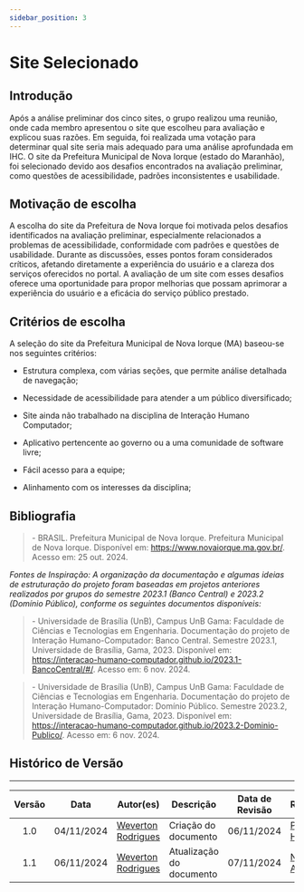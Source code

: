 ```yaml
---
sidebar_position: 3
---
```


# Site Selecionado

## Introdução

Após a análise preliminar dos cinco sites, o grupo realizou uma reunião, onde cada membro apresentou o site que escolheu para avaliação e explicou suas razões. Em seguida, foi realizada uma votação para determinar qual site seria mais adequado para uma análise aprofundada em IHC. O site da Prefeitura Municipal de Nova Iorque (estado do Maranhão), foi selecionado devido aos desafios encontrados na avaliação preliminar, como questões de acessibilidade, padrões inconsistentes e usabilidade.

## Motivação de escolha

A escolha do site da Prefeitura de Nova Iorque foi motivada pelos desafios identificados na avaliação preliminar, especialmente relacionados a problemas de acessibilidade, conformidade com padrões e questões de usabilidade. Durante as discussões, esses pontos foram considerados críticos, afetando diretamente a experiência do usuário e a clareza dos serviços oferecidos no portal. A avaliação de um site com esses desafios oferece uma oportunidade para propor melhorias que possam aprimorar a experiência do usuário e a eficácia do serviço público prestado.

## Critérios de escolha  

A seleção do site da Prefeitura Municipal de Nova Iorque (MA) baseou-se nos seguintes critérios:

- Estrutura complexa, com várias seções, que permite análise detalhada de navegação;

- Necessidade de acessibilidade para atender a um público diversificado;

- Site ainda não trabalhado na disciplina de Interação Humano Computador;

- Aplicativo pertencente ao governo ou a uma comunidade de software livre;

- Fácil acesso para a equipe;

- Alinhamento com os interesses da disciplina;

## Bibliografia

> \- BRASIL. Prefeitura Municipal de Nova Iorque. Prefeitura Municipal de Nova Iorque. Disponível em: https://www.novaiorque.ma.gov.br/. Acesso em: 25 out. 2024.    

*Fontes de Inspiração: A organização da documentação e algumas ideias de estruturação do projeto foram baseadas em projetos anteriores realizados por grupos do semestre 2023.1 (Banco Central) e 2023.2 (Domínio Público), conforme os seguintes documentos disponíveis:*

> \-  Universidade de Brasília (UnB), Campus UnB Gama: Faculdade de Ciências e Tecnologias em Engenharia. Documentação do projeto de Interação Humano-Computador: Banco Central. Semestre 2023.1, Universidade de Brasília, Gama, 2023. Disponível em: https://interacao-humano-computador.github.io/2023.1-BancoCentral/#/. Acesso em: 6 nov. 2024.  

> \- Universidade de Brasília (UnB), Campus UnB Gama: Faculdade de Ciências e Tecnologias em Engenharia. Documentação do projeto de Interação Humano-Computador: Domínio Público. Semestre 2023.2, Universidade de Brasília, Gama, 2023. Disponível em: https://interacao-humano-computador.github.io/2023.2-Dominio-Publico/. Acesso em: 6 nov. 2024.

## Histórico de Versão
---
| Versão | Data | Autor(es) | Descrição | Data de Revisão | Revisor(es) |
|:---:|:---:|---|---|:---:|---|
| 1.0 | 04/11/2024 | [Weverton Rodrigues](https://github.com/vevetin) | Criação do documento | 06/11/2024 | [Paulo Henrique](https://github.com/paulomh) |
| 1.1 | 06/11/2024 | [Weverton Rodrigues](https://github.com/vevetin)  | Atualização do documento | 07/11/2024 | [Necivaldo Amaral](https://github.com/junioramaral22) |